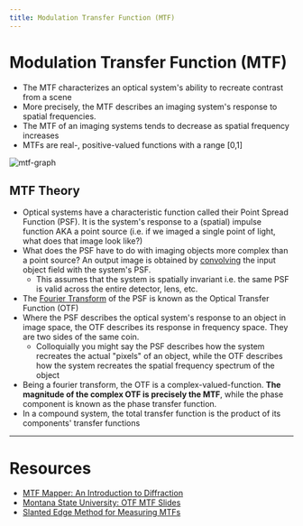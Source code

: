 ```yaml
---
title: Modulation Transfer Function (MTF)
---
```

# Modulation Transfer Function (MTF)
* The MTF characterizes an optical system's ability to recreate contrast from a scene
* More precisely, the MTF describes an imaging system's response to spatial frequencies. 
* The MTF of an imaging systems tends to decrease as spatial frequency increases
* MTFs are real-, positive-valued functions with a range [0,1]

![mtf-graph](../__assets/img/mtf-graph.png)

## MTF Theory
- Optical systems have a characteristic function called their Point Spread Function (PSF). It is the system's response to a (spatial) impulse function AKA a point source (i.e. if we imaged a single point of light, what does that image look like?)
- What does the PSF have to do with imaging objects more complex than a point source? An output image is obtained by [convolving](mathematics/convolution.md) the input object field with the system's PSF.
	- This assumes that the system is spatially invariant i.e. the same PSF is valid across the entire detector, lens, etc.
- The [Fourier Transform](mathematics/fourier-transform.md) of the PSF is known as the Optical Transfer Function (OTF)
- Where the PSF describes the optical system's response to an object in image space, the OTF describes its response in frequency space. They are two sides of the same coin.
	- Colloquially you might say the PSF describes how the system recreates the actual "pixels" of an object, while the OTF describes how the system recreates the spatial frequency spectrum of the object
- Being a fourier transform, the OTF is a complex-valued-function. **The magnitude of the complex OTF is precisely the MTF**, while the phase component is known as the phase transfer function.
- In a compound system, the total transfer function is the product of its components' transfer functions
---
# Resources
- [MTF Mapper: An Introduction to Diffraction](https://mtfmapper.blogspot.com/2012/06/diffraction-and-box-filters.html)
- [Montana State University: OTF MTF Slides](https://www.montana.edu/jshaw/documents/18%20EELE582_S15_OTFMTF.pdf)
- [Slanted Edge Method for Measuring MTFs](https://www.strollswithmydog.com/the-slanted-edge-method/)